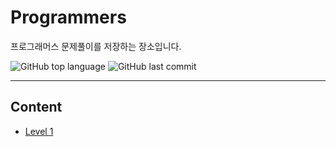 # Programmers

프로그래머스 문제풀이를 저장하는 장소입니다.

![GitHub top language](https://img.shields.io/github/languages/top/sangmin-iam/Programmers?color=yellow&label=JavaScript&logo=JavaScript) ![GitHub last commit](https://img.shields.io/github/last-commit/hongbeomi/Programmers.svg?color=cc33ff)

---

## Content

- [Level 1](https://github.com/sangmin-iam/Programmers/tree/master/src/level1)
